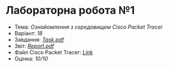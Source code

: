 # Лабораторна робота №1

- Тема: *Ознайомлення з середовищем Cisco Packet Tracer*
- Варіант: *18*
- Завдання: [*Task.pdf*](./Task.pdf)
- Звіт: [*Report.pdf*](./Report.pdf)
- Файл Cisco Packet Tracer: [*Link*](./LabFile.pkt)
- Оцінка: *10/10*